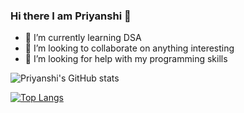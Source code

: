 ### Hi there I am Priyanshi 👋
- 🌱 I’m currently learning DSA
- 👯 I’m looking to collaborate on anything interesting 
- 🤔 I’m looking for help with my programming skills

<!--
**PriyanshiNegi/PriyanshiNegi** is a ✨ _special_ ✨ repository because its `README.md` (this file) appears on your GitHub profile.
Here are some ideas to get you started:
- 📫 How to reach me : my email
- 😄 Pronouns: She/Her
- ⚡ Fun fact: 
-->

![Priyanshi's GitHub stats](https://github-readme-stats.vercel.app/api?username=PriyanshiNegi&show_icons=true)

[![Top Langs](https://github-readme-stats.vercel.app/api/top-langs/?username=PriyanshiNegi&layout=compact)](https://github.com/PriyanshiNegi/github-readme-stats)
